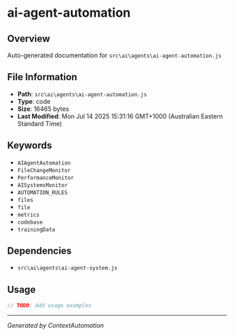 # ai-agent-automation

## Overview
Auto-generated documentation for `src\ai\agents\ai-agent-automation.js`

## File Information
- **Path**: `src\ai\agents\ai-agent-automation.js`
- **Type**: code
- **Size**: 16465 bytes
- **Last Modified**: Mon Jul 14 2025 15:31:16 GMT+1000 (Australian Eastern Standard Time)

## Keywords
- `AIAgentAutomation`
- `FileChangeMonitor`
- `PerformanceMonitor`
- `AISystemsMonitor`
- `AUTOMATION_RULES`
- `files`
- `file`
- `metrics`
- `codebase`
- `trainingData`

## Dependencies
- `src\ai\agents\ai-agent-system.js`

## Usage
```javascript
// TODO: Add usage examples
```

---
*Generated by ContextAutomation*
